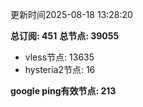 更新时间2025-08-18 13:28:20

**总订阅: 451**
**总节点: 39055**
- vless节点: 13635
- hysteria2节点: 16

**google ping有效节点: 213**
